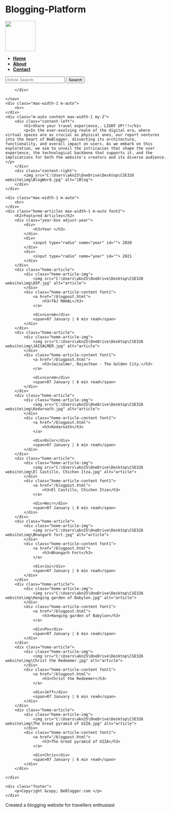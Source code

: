 # Blogging-Platform
<!DOCTYPE html>
<html lang="en">

<head>
    <meta charset="UTF-8">
    <meta name="viewport" content="width=device-width, initial-scale=1.0">
    <link rel="stylesheet" href="css/utils.css">
    <link rel="stylesheet" href="css/style.css">
    <link rel="stylesheet" href="css/mobile.css">
    <title>BeBlogger-LIGHT UP!!!</title>
</head>

<body>
    <nav class="navigation max-width-1 m-auto">
        <div class="nav-left">
            <a href="/">
                <span><img src="img/logo.png" width="94px" alt=""></span>
            </a>
            <ul>
                <li><a href="home.html"><b>Home</b></a></li>
                <li><a href="#"><b>About</b></a></li>
                <li><a href="contact.html"><b>Contact</b></a></li>
            </ul>
        </div>
        <div class="nav-right">
            <form action="search.html" method="get">
                <input class="form-input" type="text" name="query" placeholder="Article Search">
                <button class="btn">Search</button>
            </form>

        </div>

    </nav>
    <div class="max-width-1 m-auto">
        <hr>
    </div>
    <div class="m-auto content max-width-1 my-2">
        <div class="content-left">
            <h1>Share your travel experience,. LIGHT UP!!!</h1>
            <p>In the ever-evolving realm of the digital era, where virtual spaces are as crucial as physical ones, our report ventures into the heart of BeBlogger, dissecting its architecture, functionality, and overall impact on users. As we embark on this exploration, we aim to unveil the intricacies that shape the user experience, the technological backbone that supports it, and the implications for both the website's creators and its diverse audience.</p>
        </div>
        <div class="content-right">
            <img src="C:\Users\akn25\OneDrive\Desktop\CSE326 website\img\BlogWord.jpg" alt="iBlog">
        </div>
    </div>

    <div class="max-width-1 m-auto">
        <hr>
    </div>
    <div class="home-articles max-width-1 m-auto font2">
        <h2>Featured Articles</h2>
        <div class="year-box adjust-year">
            <div>
                <h3>Year </h3>
            </div>
            <div>
                <input type="radio" name="year" id=""> 2020
            </div>
            <div>
                <input type="radio" name="year" id=""> 2021
            </div>
        </div>
        <div class="home-article">
            <div class="home-article-img">
                <img src="C:\Users\akn25\OneDrive\Desktop\CSE326 website\img\OIP.jpg" alt="article">
            </div>
            <div class="home-article-content font1">
                <a href="/blogpost.html">
                    <h3>TAJ MAHAL</h3>
                </a>

                <div>Lorem</div>
                <span>07 January | 6 min read</span>
            </div>
        </div>
        <div class="home-article">
            <div class="home-article-img">
                <img src="C:\Users\akn25\OneDrive\Desktop\CSE326 website\img\JAISALMER.jpg" alt="article">
            </div>
            <div class="home-article-content font1">
                <a href="/blogpost.html">
                    <h3>Jaisalmer, Rajasthan - The Golden City.</h3>
                </a>

                <div>Lorem</div>
                <span>07 January | 6 min read</span>
            </div>
        </div>
        <div class="home-article">
            <div class="home-article-img">
                <img src="C:\Users\akn25\OneDrive\Desktop\CSE326 website\img\Kedarnath.jpg" alt="article">
            </div>
            <div class="home-article-content font1">
                <a href="/blogpost.html">
                    <h3>Kedarnath</h3>
                </a>

                <div>Dolor</div>
                <span>07 January | 6 min read</span>
            </div>
        </div>
        <div class="home-article">
            <div class="home-article-img">
                <img src="C:\Users\akn25\OneDrive\Desktop\CSE326 website\img\El Castillo, Chichen Itza.jpg" alt="article">
            </div>
            <div class="home-article-content font1">
                <a href="/blogpost.html">
                    <h3>El Castillo, Chichen Itza</h3>
                </a>

                <div>Nxcr</div>
                <span>07 January | 6 min read</span>
            </div>
        </div>
        <div class="home-article">
            <div class="home-article-img">
                <img src="C:\Users\akn25\OneDrive\Desktop\CSE326 website\img\Bhangarh fort.jpg" alt="article">
            </div>
            <div class="home-article-content font1">
                <a href="/blogpost.html">
                    <h3>Bhangarh Fort</h3>
                </a>

                <div>Jai</div>
                <span>07 January | 6 min read</span>
            </div>
        </div>
        <div class="home-article">
            <div class="home-article-img">
                <img src="C:\Users\akn25\OneDrive\Desktop\CSE326 website\img\Hanging garden of Babylon.jpg" alt="article">
            </div>
            <div class="home-article-content font1">
                <a href="/blogpost.html">
                    <h3>Hanging garden of Babylon</h3>
                </a>

                <div>Po</div>
                <span>07 January | 6 min read</span>
            </div>
        </div>
        <div class="home-article">
            <div class="home-article-img">
                <img src="C:\Users\akn25\OneDrive\Desktop\CSE326 website\img\Christ the Redeemer.jpg" alt="article">
            </div>
            <div class="home-article-content font1">
                <a href="/blogpost.html">
                    <h3>Christ the Redeemer</h3>
                </a>

                <div>Jeff</div>
                <span>07 January | 6 min read</span>
            </div>
        </div>
        <div class="home-article">
            <div class="home-article-img">
                <img src="C:\Users\akn25\OneDrive\Desktop\CSE326 website\img\The Great pyramid of GIZA.jpg" alt="article">
            </div>
            <div class="home-article-content font1">
                <a href="/blogpost.html">
                    <h3>The Great pyramid of GIZA</h3>
                </a>

                <div>Chris</div>
                <span>07 January | 6 min read</span>
            </div>
        </div>

    </div>

    <div class="footer">
        <p>Copyright &copy; BeBlogger.com </p>
    </div>
</body>

</html>




Created a blogging website for travellers enthusiast
